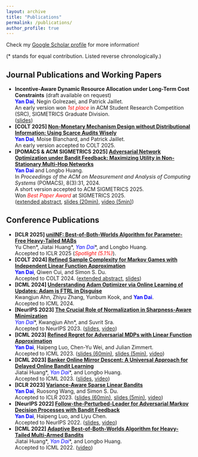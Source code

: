 ```yaml
---
layout: archive
title: "Publications"
permalink: /publications/
author_profile: true
---
```


Check my [Google Scholar profile](https://scholar.google.com/citations?user=gkG4z3IAAAAJ) for more information!

(* stands for equal contribution. Listed reverse chronologically.)

## Journal Publications and Working Papers
*   **Incentive-Aware Dynamic Resource Allocation under Long-Term Cost Constraints** (draft available on request)  
    **<font color="blue">Yan Dai</font>**, Negin Golrezaei, and Patrick Jaillet.  
    An early version won *<font color="red">1st place</font>* in ACM Student Research Competition (SRC), SIGMETRICS Graduate Division.  
    ([slides](/files/slides_SRC_2025_Constr_Alloc_Strategic_Agents.pdf))
*   **\[COLT 2025\] [Non-Monetary Mechanism Design without Distributional Information: Using Scarce Audits Wisely](https://arxiv.org/abs/2502.08412)**  
    **<font color="blue">Yan Dai</font>**, Moise Blanchard, and Patrick Jaillet.  
    An early version accepted to COLT 2025.
*   **\[POMACS & ACM SIGMETRICS 2025\] [Adversarial Network Optimization under Bandit Feedback: Maximizing Utility in Non-Stationary Multi-Hop Networks](https://dl.acm.org/doi/10.1145/3700413)**  
    **<font color="blue">Yan Dai</font>** and Longbo Huang.  
    In *Proceedings of the ACM on Measurement and Analysis of Computing Systems* (POMACS), 8(3):31, 2024.  
    A short version accepted to ACM SIGMETRICS 2025.  
    Won *<font color="red">Best Paper Award</font>* at SIGMETRICS 2025.  
    ([extended abstract](https://dl.acm.org/doi/10.1145/3726854.3727270), [slides (20min)](/files/slides_SIGMETRICS_2025_ANO_Bandit_Feedback.pdf), [video (5min)](https://youtu.be/DY2Qdu-Gk_8?si=9MKIHiEjfr0beQi4))

## Conference Publications
*   **\[ICLR 2025\] [uniINF: Best-of-Both-Worlds Algorithm for Parameter-Free Heavy-Tailed MABs](https://arxiv.org/abs/2410.03284)**  
    Yu Chen\*, Jiatai Huang\*, **<font color="blue">Yan Dai*</font>**, and Longbo Huang.  
    Accepted to ICLR 2025 (*<font color="red">Spotlight (5.1\%)</font>*).
    <!-- Accepted to *the 13th International Conference on Learning Representations* (ICLR), 2025.   -->
*   **\[COLT 2024\] [Refined Sample Complexity for Markov Games with Independent Linear Function Approximation](https://arxiv.org/abs/2402.07082)**  
    **<font color="blue">Yan Dai</font>**, Qiwen Cui, and Simon S. Du.  
    Accepted to COLT 2024.
    <!-- Extended Abstract accepted to *the 37th Annual Conference on Learning Theory* (COLT), 2024.   -->
    ([extended abstract](https://proceedings.mlr.press/v247/dai24a/dai24a.pdf), [slides](/files/slides_COLT2024_Linear_Markov_Games.pdf))
*   **\[ICML 2024\] [Understanding Adam Optimizer via Online Learning of Updates: Adam is FTRL in Disguise](https://arxiv.org/abs/2402.01567)**  
    Kwangjun Ahn, Zhiyu Zhang, Yunbum Kook, and **<font color="blue">Yan Dai</font>**.  
    Accepted to ICML 2024.
    <!-- Accepted to *the 41st International Conference on Machine Learning* (ICML), 2024. -->
*   **\[NeurIPS 2023\] [The Crucial Role of Normalization in Sharpness-Aware Minimization](https://arxiv.org/abs/2305.15287)**  
    **<font color="blue">Yan Dai*</font>**, Kwangjun Ahn\*, and Suvrit Sra.  
    Accepted to NeurIPS 2023.
    <!-- Accepted to *the 37th Annual Conference on Neural Information Processing Systems*, 2023.   -->
    ([slides](/files/slides_NeurIPS2023_Normalization_in_SAM.pdf), [video](https://neurips.cc/virtual/2023/poster/69875))
*   **\[ICML 2023\] [Refined Regret for Adversarial MDPs with Linear Function Approximation](https://arxiv.org/abs/2301.12942)**  
    **<font color="blue">Yan Dai</font>**, Haipeng Luo, Chen-Yu Wei, and Julian Zimmert.  
    Accepted to ICML 2023.
    <!-- Accepted to *the 40th International Conference on Machine Learning* (ICML), 2023.   -->
    ([slides (60min)](/files/slides_ICML2023_Linear_AMDP.pdf), [slides (5min)](/files/slides_ICML2023_Linear_AMDP_Short.pdf), [video](https://icml.cc/virtual/2023/poster/24760))
*   **\[ICML 2023\] [Banker Online Mirror Descent: A Universal Approach for Delayed Online Bandit Learning](https://arxiv.org/abs/2301.10500)**  
    Jiatai Huang\*, **<font color="blue">Yan Dai*</font>**, and Longbo Huang.  
    Accepted to ICML 2023.
    <!-- Accepted to *the 40th International Conference on Machine Learning* (ICML), 2023.   -->
    ([slides](/files/slides_ICML2023_Banker_OMD.pdf), [video](https://icml.cc/virtual/2023/poster/24900))
*   **\[ICLR 2023\] [Variance-Aware Sparse Linear Bandits](https://arxiv.org/abs/2205.13450)**  
    **<font color="blue">Yan Dai</font>**, Ruosong Wang, and Simon S. Du.  
    Accepted to ICLR 2023.
    <!-- Accepted to *the 11th International Conference on Learning Representations* (ICLR), 2023.   -->
    ([slides (60min)](/files/slides_ICLR2023_Variance_Aware_Sparse_LinBandits.pdf), [slides (5min)](/files/slides_ICLR2023_Variance_Aware_Sparse_LinBandits_Short.pdf), [video](https://iclr.cc/virtual/2023/poster/11675))
*   **\[NeurIPS 2022\] [Follow-the-Perturbed-Leader for Adversarial Markov Decision Processes with Bandit Feedback](https://arxiv.org/abs/2205.13451)**   
    **<font color="blue">Yan Dai</font>**, Haipeng Luo, and Liyu Chen.  
    Accepted to NeurIPS 2022.
    <!-- Accepted to *the 36th Annual Conference on Neural Information Processing Systems*, 2022.   -->
    ([slides](/files/slides_NeurIPS2022_FTPL_for_AMDP.pdf), [video](https://neurips.cc/virtual/2022/poster/54395))
*   **\[ICML 2022\] [Adaptive Best-of-Both-Worlds Algorithm for Heavy-Tailed Multi-Armed Bandits](https://arxiv.org/abs/2201.11921)**  
    Jiatai Huang\*, **<font color="blue">Yan Dai*</font>**, and Longbo Huang.  
    Accepted to ICML 2022.
    <!-- Accepted to *the 39th International Conference on Machine Learning* (ICML), 2022.   -->
    ([video](https://icml.cc/virtual/2022/spotlight/16610))
